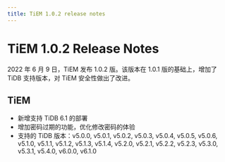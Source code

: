 ```yaml
---
title: TiEM 1.0.2 release notes
---
```

<!-- markdownlint-disable MD001 -->
# TiEM 1.0.2 Release Notes

2022 年 6 月 9 日，TiEM 发布 1.0.2 版。该版本在 1.0.1 版的基础上，增加了 TiDB 支持版本，对 TiEM 安全性做出了改进。

## TiEM

- 新增支持 TiDB 6.1 的部署
- 增加密码过期的功能，优化修改密码的体验
- 支持的 TiDB 版本：v5.0.0, v5.0.1, v5.0.2, v5.0.3, v5.0.4, v5.0.5, v5.0.6, v5.1.0, v5.1.1, v5.1.2, v5.1.3, v5.1.4, v5.2.0, v5.2.1, v5.2.2, v5.2.3, v5.3.0, v5.3.1, v5.4.0, v6.0.0, v6.1.0
